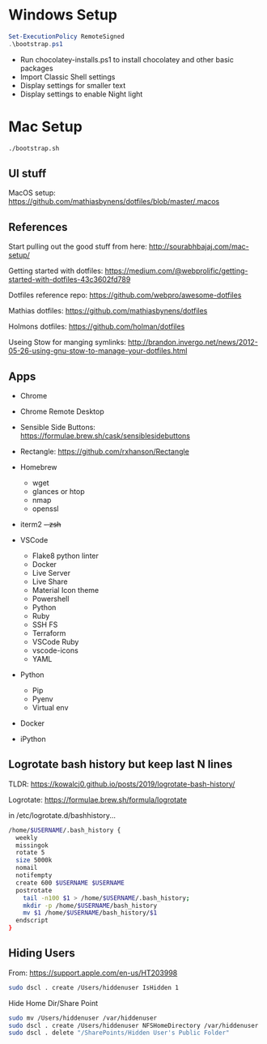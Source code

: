 # Windows Setup
```powershell
Set-ExecutionPolicy RemoteSigned
.\bootstrap.ps1
```

- Run chocolatey-installs.ps1 to install chocolatey and other basic packages
- Import Classic Shell settings
- Display settings for smaller text
- Display settings to enable Night light

# Mac Setup
```bash
./bootstrap.sh
```

## UI stuff
MacOS setup: https://github.com/mathiasbynens/dotfiles/blob/master/.macos

## References
Start pulling out the good stuff from here: http://sourabhbajaj.com/mac-setup/

Getting started  with dotfiles: https://medium.com/@webprolific/getting-started-with-dotfiles-43c3602fd789

Dotfiles reference repo: https://github.com/webpro/awesome-dotfiles

Mathias dotfiles: https://github.com/mathiasbynens/dotfiles

Holmons dotfiles: https://github.com/holman/dotfiles

Useing Stow for manging symlinks: http://brandon.invergo.net/news/2012-05-26-using-gnu-stow-to-manage-your-dotfiles.html

## Apps
  - Chrome
  - Chrome Remote Desktop
  - Sensible Side Buttons: https://formulae.brew.sh/cask/sensiblesidebuttons
  - Rectangle: https://github.com/rxhanson/Rectangle

  - Homebrew
    - wget
    - glances or htop
    - nmap
    - openssl
  - iterm2
  ~~- zsh~~
  - VSCode
    - Flake8 python linter
    - Docker
    - Live Server
    - Live Share
    - Material Icon theme
    - Powershell
    - Python
    - Ruby
    - SSH FS
    - Terraform
    - VSCode Ruby
    - vscode-icons
    - YAML
  - Python
    - Pip
    - Pyenv
    - Virtual env
  - Docker
  - iPython
  
## Logrotate bash history but keep last N lines
TLDR: https://kowalcj0.github.io/posts/2019/logrotate-bash-history/

Logrotate: https://formulae.brew.sh/formula/logrotate

in /etc/logrotate.d/bashhistory...
```bash
/home/$USERNAME/.bash_history {
  weekly
  missingok
  rotate 5
  size 5000k
  nomail
  notifempty
  create 600 $USERNAME $USERNAME
  postrotate
    tail -n100 $1 > /home/$USERNAME/.bash_history;
    mkdir -p /home/$USERNAME/bash_history
    mv $1 /home/$USERNAME/bash_history/$1
  endscript
}
```

## Hiding Users
From: https://support.apple.com/en-us/HT203998
```bash
sudo dscl . create /Users/hiddenuser IsHidden 1
```
Hide Home Dir/Share Point
```bash
sudo mv /Users/hiddenuser /var/hiddenuser
sudo dscl . create /Users/hiddenuser NFSHomeDirectory /var/hiddenuser
sudo dscl . delete "/SharePoints/Hidden User's Public Folder"
```
